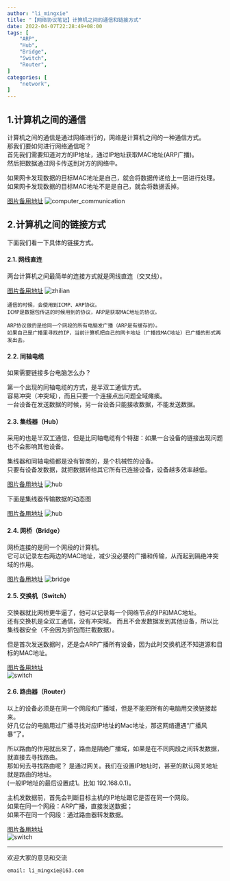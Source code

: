 ```yaml
---
author: "li_mingxie"
title: "【网络协议笔记】计算机之间的通信和链接方式"
date: 2022-04-07T22:28:49+08:00
tags: [
    "ARP",
    "Hub",
    "Bridge",
    "Switch",
    "Router",
]
categories: [
    "network",
]
---
```


## 1.计算机之间的通信

计算机之间的通信是通过网络进行的，网络是计算机之间的一种通信方式。  
那我们要如何进行网络通信呢？  
首先我们需要知道对方的IP地址，通过IP地址获取MAC地址(ARP广播)。  
然后把数据通过网卡传送到对方的网络中。  

如果网卡发现数据的目标MAC地址是自己，就会将数据传递给上一层进行处理。  
如果网卡发现数据的目标MAC地址不是是自己，就会将数据丢掉。

[图片备用地址](https://limingxie.github.io/images/network/computer_communication/computer_communication.png)
![computer_communication](https://mingxie-blog.oss-cn-beijing.aliyuncs.com/image/network/computer_communication/computer_communication.png)

## 2.计算机之间的链接方式

下面我们看一下具体的链接方式。

#### 2.1. 网线直连  

两台计算机之间最简单的连接方式就是网线直连（交叉线）。

[图片备用地址](https://limingxie.github.io/images/network/computer_communication/zhilian.png)
![zhilian](https://mingxie-blog.oss-cn-beijing.aliyuncs.com/image/network/computer_communication/zhilian.png)

```
通信的时候，会使用到ICMP、ARP协议。  
ICMP是数据包传送的时候用到的协议，ARP是获取MAC地址的协议。  

ARP协议做的是给同一个网段的所有电脑发广播（ARP是有缓存的）。  
如果自己是广播里寻找的IP，当前计算机把自己的网卡地址（广播找MAC地址）已广播的形式再发出去。
```

#### 2.2. 同轴电缆

如果需要链接多台电脑怎么办？

第一个出现的同轴电缆的方式，是半双工通信方式。  
容易冲突（冲突域），而且只要一个连接点出问题全域瘫痪。  
一台设备在发送数据的时候，另一台设备只能接收数据，不能发送数据。  

#### 2.3. 集线器（Hub）  

采用的也是半双工通信，但是比同轴电缆有个特甜：如果一台设备的链接出现问题也不会影响其他设备。  

集线器和同轴电缆都是没有智商的，是个机械性的设备。  
只要有设备发数据，就把数据转给其它所有已连接设备，设备越多效率越低。

[图片备用地址](https://limingxie.github.io/images/network/computer_communication/hub.png)
![hub](https://mingxie-blog.oss-cn-beijing.aliyuncs.com/image/network/computer_communication/hub.png?x-oss-process=image/resize,w_600,m_lfit)

下面是集线器传输数据的动态图

[图片备用地址](https://limingxie.github.io/images/network/computer_communication/hub_gif.gif)
![hub](https://mingxie-blog.oss-cn-beijing.aliyuncs.com/image/network/computer_communication/hub_git.gif?x-oss-process=image/resize,w_600,m_lfit)

#### 2.4. 网桥（Bridge）

网桥连接的是同一个网段的计算机。  
它可以记录左右两边的MAC地址，减少没必要的广播和传输，从而起到隔绝冲突域的作用。  

[图片备用地址](https://limingxie.github.io/images/network/computer_communication/bridge.png)
![bridge](https://mingxie-blog.oss-cn-beijing.aliyuncs.com/image/network/computer_communication/bridge.png?x-oss-process=image/resize,w_600,m_lfit)

#### 2.5. 交换机（Switch）

交换器就比网桥更牛逼了，他可以记录每一个网络节点的IP和MAC地址。  
还有交换机是全双工通信，没有冲突域。
而且不会发数据发到其他设备，所以比集线器安全（不会因为抓包而拦截数据）。

但是首次发送数据时，还是会ARP广播所有设备，因为此时交换机还不知道源和目标的MAC地址。

[图片备用地址](https://limingxie.github.io/images/network/computer_communication/switch.png)  
![switch](https://mingxie-blog.oss-cn-beijing.aliyuncs.com/image/network/computer_communication/switch.png?x-oss-process=image/resize,w_600,m_lfit)

#### 2.6. 路由器（Router）

以上的设备必须是在同一个网段和广播域，但是不能把所有的电脑用交换链接起来。  
好几亿台的电脑用过广播寻找对应IP地址的Mac地址，那这网络遭遇“广播风暴”了。

所以路由的作用就出来了，路由是隔绝广播域，如果是在不同网段之间转发数据，就直接去寻找路由。  
那如何去寻找路由呢？ 是通过网关。我们在设置IP地址时，甚至的默认网关地址就是路由的地址。  
(一般IP地址的最后设置成1。比如 192.168.0.1)。  

主机发数据前，首先会判断目标主机的IP地址跟它是否在同一个网段。  
如果在同一个网段：ARP广播，直接发送数据；  
如果不在同一个网段：通过路由器转发数据。  

[图片备用地址](https://limingxie.github.io/images/network/computer_communication/router.png)  
![switch](https://mingxie-blog.oss-cn-beijing.aliyuncs.com/image/network/computer_communication/router.png?x-oss-process=image/resize,w_900,m_lfit)

----------------------------------------------
欢迎大家的意见和交流

`email: li_mingxie@163.com`
